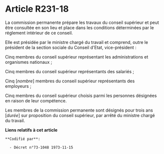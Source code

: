 # Article R231-18

La commission permanente prépare les travaux du conseil supérieur et peut être consultée en son lieu et place dans les
conditions déterminées par le réglement intérieur de ce conseil.

Elle est présidée par le ministre chargé du travail et comprend, outre le président de la section sociale du Conseil d'Etat,
vice-président :

Cinq membres du conseil supérieur représentant les administrations et organismes nationaux ;

Cinq membres du conseil supérieur représentants des salariés ;

Cinq [*nombre*] membres du conseil supérieur représentants des employeurs ;

Cinq membres du conseil supérieur choisis parmi les personnes désignées en raison de leur compétence.

Les membres de la commission permanente sont désignés pour trois ans [*durée*] sur proposition du conseil supérieur, par
arrêté du ministre chargé du travail.

**Liens relatifs à cet article**

	**Codifié par**:

	  - Décret n°73-1048 1973-11-15
